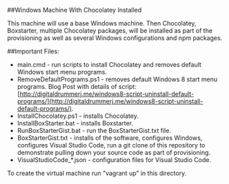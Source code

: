 ##Windows Machine With Chocolatey Installed

This machine will use a base Windows machine.  Then Chocolatey, Boxstarter, multiple Chocolatey packages, will be installed as part of the provisioning as well as several Windows configurations and npm packages.


##Important Files:

* main.cmd - run scripts to install Chocolatey and removes default Windows start menu programs.  
* RemoveDefaultPrograms.ps1 - removes default Windows 8 start menu programs.  Blog Post with details of script: [http://digitaldrummerj.me/windows8-script-uninstall-default-programs/](http://digitaldrummerj.me/windows8-script-uninstall-default-programs/).
* InstallChocolatey.ps1 - installs Chocolatey.
* InstallBoxStarter.bat - installs Boxstarter.
* RunBoxStarterGist.bat - run the BoxStarterGist.txt file.
* BoxStarterGist.txt - installs of the software, configures Windows, configures Visual Studio Code, run a git clone of this repository to demonstrate pulling down your source code as part of provisioning.
* VisualStudioCode_*.json - configuration files for Visual Studio Code.

To create the virtual machine run "vagrant up" in this directory.
